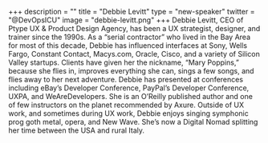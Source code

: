 +++
description = ""
title = "Debbie Levitt"
type = "new-speaker"
twitter = "@DevOpsICU"
image = "debbie-levitt.png"
+++
Debbie Levitt, CEO of Ptype UX & Product Design Agency, has been a UX strategist, designer, and trainer since the 1990s. As a “serial contractor” who lived in the Bay Area for most of this decade, Debbie has influenced interfaces at Sony, Wells Fargo, Constant Contact, Macys.com, Oracle, Cisco, and a variety of Silicon Valley startups. Clients have given her the nickname, “Mary Poppins,” because she flies in, improves everything she can, sings a few songs, and flies away to her next adventure.  Debbie has presented at conferences including eBay’s Developer Conference, PayPal’s Developer Conference, UXPA, and WeAreDevelopers. She is an O’Reilly published author and one of few instructors on the planet recommended by Axure. Outside of UX work, and sometimes during UX work, Debbie enjoys singing symphonic prog goth metal, opera, and New Wave. She’s now a Digital Nomad splitting her time between the USA and rural Italy.
